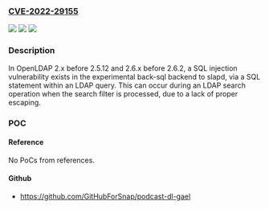 ### [CVE-2022-29155](https://cve.mitre.org/cgi-bin/cvename.cgi?name=CVE-2022-29155)
![](https://img.shields.io/static/v1?label=Product&message=n%2Fa&color=blue)
![](https://img.shields.io/static/v1?label=Version&message=n%2Fa&color=blue)
![](https://img.shields.io/static/v1?label=Vulnerability&message=n%2Fa&color=brighgreen)

### Description

In OpenLDAP 2.x before 2.5.12 and 2.6.x before 2.6.2, a SQL injection vulnerability exists in the experimental back-sql backend to slapd, via a SQL statement within an LDAP query. This can occur during an LDAP search operation when the search filter is processed, due to a lack of proper escaping.

### POC

#### Reference
No PoCs from references.

#### Github
- https://github.com/GitHubForSnap/podcast-dl-gael

